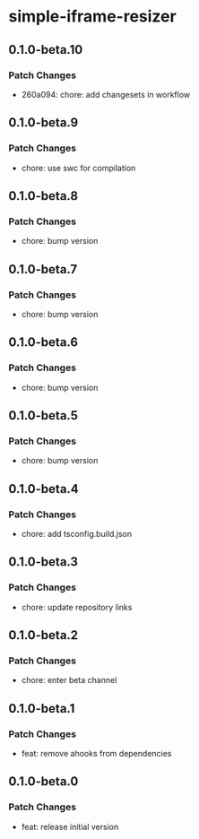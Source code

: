 # simple-iframe-resizer

## 0.1.0-beta.10

### Patch Changes

- 260a094: chore: add changesets in workflow

## 0.1.0-beta.9

### Patch Changes

- chore: use swc for compilation

## 0.1.0-beta.8

### Patch Changes

- chore: bump version

## 0.1.0-beta.7

### Patch Changes

- chore: bump version

## 0.1.0-beta.6

### Patch Changes

- chore: bump version

## 0.1.0-beta.5

### Patch Changes

- chore: bump version

## 0.1.0-beta.4

### Patch Changes

- chore: add tsconfig.build.json

## 0.1.0-beta.3

### Patch Changes

- chore: update repository links

## 0.1.0-beta.2

### Patch Changes

- chore: enter beta channel

## 0.1.0-beta.1

### Patch Changes

- feat: remove ahooks from dependencies

## 0.1.0-beta.0

### Patch Changes

- feat: release initial version
